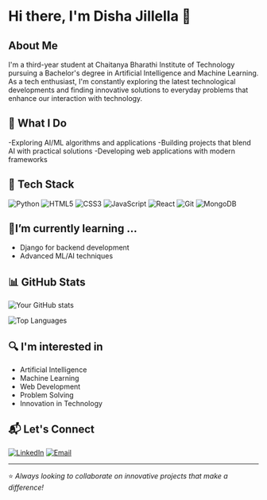 # Hi there, I'm Disha Jillella 👋

## About Me
I'm a third-year student at Chaitanya Bharathi Institute of Technology pursuing a Bachelor's degree in Artificial Intelligence and Machine Learning. As a tech enthusiast, I'm constantly exploring the latest technological developments and finding innovative solutions to everyday problems that enhance our interaction with technology.

## 🔭 What I Do
-Exploring AI/ML algorithms and applications
-Building projects that blend AI with practical solutions
-Developing web applications with modern frameworks

## 🌱 Tech Stack
![Python](https://img.shields.io/badge/-Python-3776AB?style=flat-square&logo=python&logoColor=white)
![HTML5](https://img.shields.io/badge/-HTML5-E34F26?style=flat-square&logo=html5&logoColor=white)
![CSS3](https://img.shields.io/badge/-CSS3-1572B6?style=flat-square&logo=css3&logoColor=white)
![JavaScript](https://img.shields.io/badge/-JavaScript-F7DF1E?style=flat-square&logo=javascript&logoColor=black)
![React](https://img.shields.io/badge/-React-61DAFB?style=flat-square&logo=react&logoColor=black)
![Git](https://img.shields.io/badge/-Git-F05032?style=flat-square&logo=git&logoColor=white)
![MongoDB](https://img.shields.io/badge/-MongoDB-47A248?style=flat-square&logo=mongodb&logoColor=white)

## 🌱I’m currently learning ...
- Django for backend development
- Advanced ML/AI techniques


## 📊 GitHub Stats

![Your GitHub stats](https://github-readme-stats.vercel.app/api?username=DishaJillella&show_icons=true&theme=radical)

![Top Languages](https://github-readme-stats.vercel.app/api/top-langs/?username=DishaJillella&layout=compact&theme=radical)

## 🔍 I'm interested in
- Artificial Intelligence
- Machine Learning
- Web Development
- Problem Solving
- Innovation in Technology

## 📬 Let's Connect
[![LinkedIn](https://img.shields.io/badge/-LinkedIn-0077B5?style=flat-square&logo=linkedin&logoColor=white)]([https://www.linkedin.com/in/YOUR_LINKEDIN/](https://www.linkedin.com/in/disha-jillella-944357259/))
[![Email](https://img.shields.io/badge/-Email-D14836?style=flat-square&logo=gmail&logoColor=white)](mailto:dishajillella92@gmail.com)

---

⭐️ *Always looking to collaborate on innovative projects that make a difference!*

<!--
**DishaJillella/DishaJillella** is a ✨ _special_ ✨ repository because its `README.md` (this file) appears on your GitHub profile.

Here are some ideas to get you started:

- 🔭 I’m currently working on ...
- 🌱 I’m currently learning ...
- 👯 I’m looking to collaborate on ...
- 🤔 I’m looking for help with ...
- 💬 Ask me about ...
- 📫 How to reach me: ...
- 😄 Pronouns: ...
- ⚡ Fun fact: ...
-->
